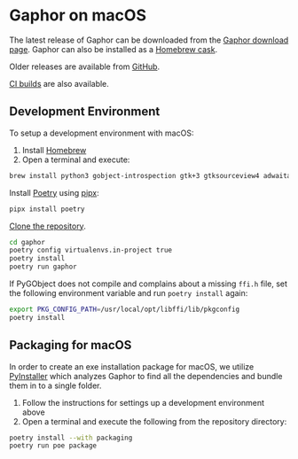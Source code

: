 # Gaphor on macOS

The latest release of Gaphor can be downloaded from the [Gaphor download page](https://gaphor.org/download.html#macos). Gaphor can also be installed as a [Homebrew cask](https://formulae.brew.sh/cask/gaphor).

Older releases are available from [GitHub](https://github.com/gaphor/gaphor/releases).

[CI builds](https://github.com/gaphor/gaphor/actions/workflows/full-build.yml) are also available.


## Development Environment

To setup a development environment with macOS:
1. Install [Homebrew](https://brew.sh)
1. Open a terminal and execute:
```bash
brew install python3 gobject-introspection gtk+3 gtksourceview4 adwaita-icon-theme gtk-mac-integration
```
Install [Poetry](https://python-poetry.org) using [pipx](https://pypa.github.io/pipx/):
```bash
pipx install poetry
```

[Clone the
repository](https://help.github.com/en/github/creating-cloning-and-archiving-repositories/cloning-a-repository).
```bash
cd gaphor
poetry config virtualenvs.in-project true
poetry install
poetry run gaphor
```

If PyGObject does not compile and complains about a missing `ffi.h` file, set the following
environment variable and run `poetry install` again:
```bash
export PKG_CONFIG_PATH=/usr/local/opt/libffi/lib/pkgconfig
poetry install
```

## Packaging for macOS

In order to create an exe installation package for macOS, we utilize
[PyInstaller](https://pyinstaller.org) which analyzes Gaphor to find all the
dependencies and bundle them in to a single folder.

1. Follow the instructions for settings up a development environment above
1. Open a terminal and execute the following from the repository directory:
```bash
poetry install --with packaging
poetry run poe package
```
